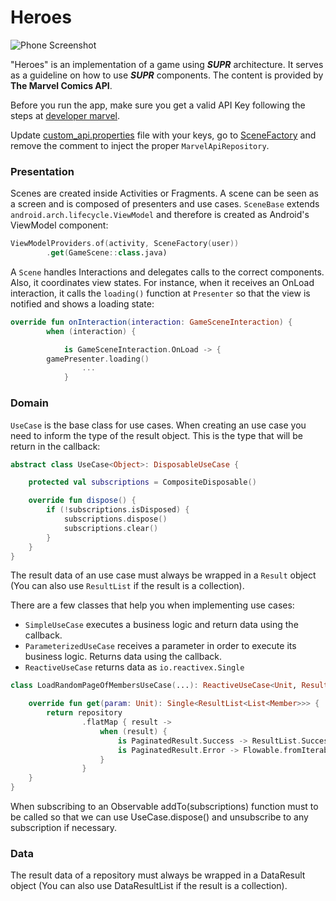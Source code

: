 # Heroes

![Phone Screenshot](https://github.com/impraise/SUPR/blob/master/assets/game.gif)

"Heroes" is an implementation of a game using ***SUPR*** architecture. It serves as a guideline on how to use ***SUPR*** components. The content is provided by **The Marvel Comics API**.

Before you run the app, make sure you get a valid API Key following the steps at [developer marvel]( https://developer.marvel.com/documentation/getting_started).

Update [custom_api.properties](https://github.com/impraise/SUPR/blob/master/sample-Android/Suprdemo/heroes/custom_api.properties) file with your keys, go to [SceneFactory](https://github.com/impraise/SUPR/blob/master/sample-Android/Suprdemo/heroes/src/main/java/com/impraise/suprdemo/scenes/di/SceneFactory.kt) and remove the comment to inject the proper `MarvelApiRepository`. 

### Presentation

Scenes are created inside Activities or Fragments. A scene can be seen as a screen and is composed of presenters and use cases. `SceneBase` extends `android.arch.lifecycle.ViewModel` and therefore is created as Android's ViewModel component:

```kotlin
ViewModelProviders.of(activity, SceneFactory(user))
		.get(GameScene::class.java)
```

A `Scene` handles Interactions and delegates calls to the correct components. Also, it coordinates view states. For instance, when it receives an OnLoad interaction, it calls the `loading()` function at `Presenter` so that the view is notified and shows a loading state:

```kotlin
override fun onInteraction(interaction: GameSceneInteraction) {
        when (interaction) {

            is GameSceneInteraction.OnLoad -> {
		gamePresenter.loading()
                ...
            }
```

### Domain
`UseCase` is the base class for use cases. When creating an use case you need to inform the type <Object> of the result object. This is the type that will be return in the callback:

```kotlin
abstract class UseCase<Object>: DisposableUseCase {

    protected val subscriptions = CompositeDisposable()

    override fun dispose() {
        if (!subscriptions.isDisposed) {
            subscriptions.dispose()
            subscriptions.clear()
        }
    }
}
```

The result data of an use case must always be wrapped in a `Result` object (You can also use `ResultList` if the result is a collection). 

There are a few classes that help you when implementing use cases:

- `SimpleUseCase` executes a business logic and return data using the callback.
- `ParameterizedUseCase` receives a parameter in order to execute its business logic. Returns data using the callback.
- `ReactiveUseCase` returns data as `io.reactivex.Single`

```kotlin
class LoadRandomPageOfMembersUseCase(...): ReactiveUseCase<Unit, ResultList<List<Member>>> {

    override fun get(param: Unit): Single<ResultList<List<Member>>> {
        return repository
                .flatMap { result ->
                    when (result) {
                        is PaginatedResult.Success -> ResultList.Success(it)
                        is PaginatedResult.Error -> Flowable.fromIterable(emptyList())
                    }
                }
    }
}
```

When subscribing to an Observable addTo(subscriptions) function must to be called so that we can use UseCase.dispose() and unsubscribe to any subscription if necessary.

### Data
The result data of a repository must always be wrapped in a DataResult object (You can also use DataResultList if the result is a collection). 
